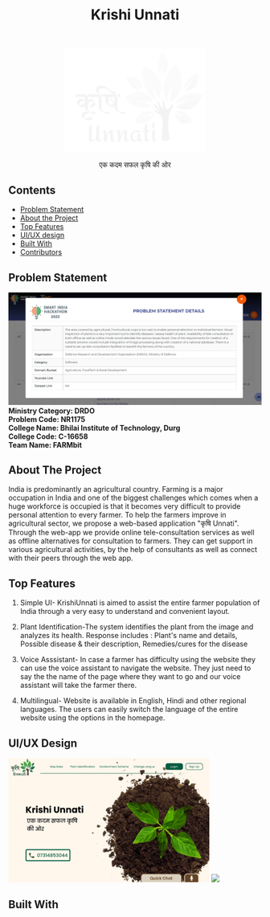 <h1 align="center"> Krishi Unnati </h1> <br>
<p align="center">
    <img src="static/Images/final white logo.png" width="280">
  </a>
</p>

<p align="center">
एक कदम सफल कृषि की ओर 
</p>


## Contents

- [Problem Statement](#problem-statement)
- [About the Project](#about-the-project)
- [Top Features](#top-features)
- [UI/UX design](#ui/ux-design-)
- [Built With](#built-with-)
- [Contributors](#contributors-)

## Problem Statement

<img src="static/Images/prblm statement.png" width="1000"> <br/>
**Ministry Category: DRDO <br/>
Problem Code: NR1175<br/>
College Name: Bhilai Institute of Technology, Durg <br/>
College Code: C-16658<br/>
Team Name: FARMbit<br/>**

## About The Project

India is predominantly an agricultural country. Farming is a major occupation in India and one of the biggest 
challenges which comes when a huge workforce is occupied is that it becomes very difficult to provide 
personal attention to every farmer. To help the farmers improve in agricultural sector, we propose a web-based application "कृषि Unnati". 
Through the web-app we provide online tele-consultation services as well as offline alternatives for consultation to farmers. They can get support in various agricultural activities, by the help of consultants as well as connect with their peers through the web app. 

## Top Features

1. Simple UI- KrishiUnnati is aimed to assist the entire farmer population of India through a very easy to understand and convenient layout.


2. Plant Identification-The system identifies the plant from the image and analyzes its health. Response includes : Plant's name and details, Possible disease & their description, Remedies/cures for the disease


3. Voice Asssistant- In case a farmer has difficulty using the website they can use the voice assistant to navigate the website. They just need to say the the name of the page where they want to go and our voice assistant will take the farmer there.


4. Multilingual- Website is available in English, Hindi and other regional languages. The users can easily switch the language of the entire website using the options in the homepage.

## UI/UX Design
<img src="UI Design/Layout page.png" width="400">
<img src="UI Design/" width="100">

## Built With

